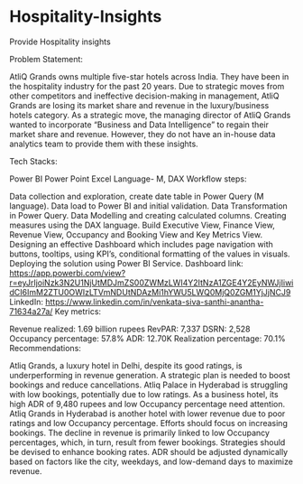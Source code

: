 # Hospitality-Insights

Provide Hospitality insights

Problem Statement:

AtliQ Grands owns multiple five-star hotels across India. They have been in the hospitality industry for the past 20 years. Due to strategic moves from other competitors and ineffective decision-making in management, AtliQ Grands are losing its market share and revenue in the luxury/business hotels category. As a strategic move, the managing director of AtliQ Grands wanted to incorporate “Business and Data Intelligence” to regain their market share and revenue. However, they do not have an in-house data analytics team to provide them with these insights.

Tech Stacks:

Power BI
Power Point
Excel
Language- M, DAX
Workflow steps:

Data collection and exploration, create date table in Power Query (M language).
Data load to Power BI and initial validation.
Data Transformation in Power Query.
Data Modelling and creating calculated columns.
Creating measures using the DAX language.
Build Executive View, Finance View, Revenue View, Occupancy and Booking View and Key Metrics View.
Designing an effective Dashboard which includes page navigation with buttons, tooltips, using KPI’s, conditional formatting of the values in visuals.
Deploying the solution using Power BI Service.
Dashboard link: https://app.powerbi.com/view?r=eyJrIjoiNzk3N2U1NjUtMDJmZS00ZWMzLWI4Y2ItNzA1ZGE4Y2EyNWJjIiwidCI6ImM2ZTU0OWIzLTVmNDUtNDAzMi1hYWU5LWQ0MjQ0ZGM1YjJjNCJ9
LinkedIn: https://www.linkedin.com/in/venkata-siva-santhi-anantha-71634a27a/
Key metrics:

Revenue realized: 1.69 billion rupees
RevPAR: 7,337
DSRN: 2,528
Occupancy percentage: 57.8%
ADR: 12.70K
Realization percentage: 70.1%
Recommendations:

Atliq Grands, a luxury hotel in Delhi, despite its good ratings, is underperforming in revenue generation. A strategic plan is needed to boost bookings and reduce cancellations.
Atliq Palace in Hyderabad is struggling with low bookings, potentially due to low ratings. As a business hotel, its high ADR of 9,480 rupees and low Occupancy percentage need attention.
Atliq Grands in Hyderabad is another hotel with lower revenue due to poor ratings and low Occupancy percentage. Efforts should focus on increasing bookings.
The decline in revenue is primarily linked to low Occupancy percentages, which, in turn, result from fewer bookings. Strategies should be devised to enhance booking rates.
ADR should be adjusted dynamically based on factors like the city, weekdays, and low-demand days to maximize revenue.
